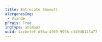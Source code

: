 ```yaml
---
title: Entrecôte (boeuf)
alergenesIng:
 - Viande
pFrais: True
ingType: animaux
uuid: 4ccbefef-d56a-4f69-9996-c349d8145a77
---
```

